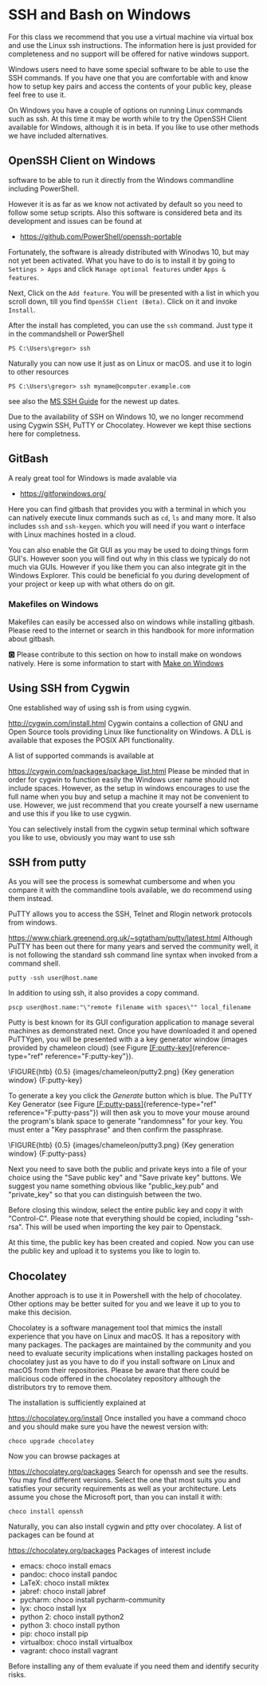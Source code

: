 # SSH and Bash on Windows 

For this class we recommend that you use a virtual machine via virtual
box and use the Linux ssh instructions. The information here is just
provided for completeness and no support will be offered for native
windows support.

Windows users need to have some special software to be able to use the
SSH commands. If you have one that you are comfortable with and know how
to setup key pairs and access the contents of your public key, please
feel free to use it.

On Windows you have a couple of options on running Linux commands such
as ssh. At this time it may be worth while to try the OpenSSH Client
available for Windows, although it is in beta. If you like to use other
methods we have included alternatives.


## OpenSSH Client on Windows

software to be able to run it directly from the Windows commandline
including PowerShell.

However it is as far as we know not activated by default so you need to
follow some setup scripts. Also this software is considered beta and its
development and issues can be found at

* <https://github.com/PowerShell/openssh-portable>

Fortunately, the software is already distributed with Winodws 10, but
may not yet been activated. What you have to do is to install it by
going to `Settings > Apps` and click `Manage optional features` under
`Apps & features`.

Next, Click on the `Add feature`. You will be presented with a list in
which you scroll down, till you find `OpenSSH Client (Beta)`. Click on
it and invoke `Install`.

After the install has completed, you can use the `ssh` command. Just
type it in the commandshell or PowerShell

    PS C:\Users\gregor> ssh

Naturally you can now use it just as on Linux or macOS. and use it to
login to other resources

    PS C:\Users\gregor> ssh myname@computer.example.com

see also the 
[MS SSH Guide](https://docs.microsoft.com/en-us/windows-server/administration/openssh/openssh_install_firstuse)
for the newest up dates.

Due to the availability of SSH on Windows 10, we no longer recommend
using Cygwin SSH, PuTTY or Chocolatey. However we kept thise sections
here for completness.

## GitBash

A realy great tool for Windows is made avalable via 

* <https://gitforwindows.org/>

Here you can find gitbash that provides you with a terminal in which you
can natively execute linux commands such as `cd`, `ls` and many more. It
also includes `ssh` and `ssh-keygen`. which you will need if you want o
interface with Linux machines hosted in a cloud.

You can also enable the Git GUI as you may be used to doing things form
GUI's. However soon you will find out why in this class we typicaly do
not much via GUIs. However if you like them you can also integrate git
in the Windows Explorer. This could be beneficial fo you during
development of your project or keep up with what others do on git.

### Makefiles on Windows

Makefiles can easily be accessed also on windows while installing
gitbash. Please reed to the internet or search in this handbook for more
information about gitbash. 

:o2: Please contribute to this section on how to install make on wondows
natively. Here is some information to start with 
[Make on Windows](https://stackoverflow.com/questions/32127524/how-to-install-and-use-make-in-windows)

## Using SSH from Cygwin

One established way of using ssh is from using cygwin.

<http://cygwin.com/install.html>
Cygwin contains a collection of GNU and Open Source tools providing
Linux like functionality on Windows. A DLL is available that exposes the
POSIX API functionality.

A list of supported commands is available at

<https://cygwin.com/packages/package_list.html>
Please be minded that in order for cygwin to function easily the Windows
user name should not include spaces. However, as the setup in windows
encourages to use the full name when you buy and setup a machine it may
not be convenient to use. However, we just recommend that you create
yourself a new username and use this if you like to use cygwin.

You can selectively install from the cygwin setup terminal which
software you like to use, obviously you may want to use ssh

## SSH from putty

As you will see the process is somewhat cumbersome and when you compare
it with the commandline tools available, we do recommend using them
instead.

PuTTY allows you to access the SSH, Telnet and Rlogin network protocols
from windows.

<https://www.chiark.greenend.org.uk/~sgtatham/putty/latest.html>
Although PuTTY has been out there for many years and served the
community well, it is not following the standard ssh command line syntax
when invoked from a command shell.

    putty -ssh user@host.name

In addition to using ssh, it also provides a copy command.

    pscp user@host.name:"\"remote filename with spaces\"" local_filename

Putty is best known for its GUI configuration application to manage
several machines as demonstrated next. Once you have downloaded it and
opened PuTTYgen, you will be presented with a a key generator window
(images provided by chameleon cloud) (see
Figure [\[F:putty-key\]](#F:putty-key){reference-type="ref"
reference="F:putty-key"}).

\FIGURE{htb}
       {0.5}
       {images/chameleon/putty2.png}
       {Key generation window}
       {F:putty-key}

To generate a key you click the *Generate* button which is blue. The
PuTTY Key Generator (see
Figure [\[F:putty-pass\]](#F:putty-pass){reference-type="ref"
reference="F:putty-pass"}) will then ask you to move your mouse around
the program's blank space to generate "randomness" for your key. You
must enter a "Key passphrase" and then confirm the passphrase.

\FIGURE{htb}
       {0.5}
       {images/chameleon/putty3.png}
       {Key generation window}
       {F:putty-pass}

Next you need to save both the public and private keys into a file of
your choice using the "Save public key" and "Save private key" buttons.
We suggest you name something obvious like "public_key.pub" and
"private_key" so that you can distinguish between the two.

Before closing this window, select the entire public key and copy it
with "Control-C". Please note that everything should be copied,
including "ssh-rsa". This will be used when importing the key pair to
Openstack.

At this time, the public key has been created and copied. Now you can
use the public key and upload it to systems you like to login to.

## Chocolatey

Another approach is to use it in Powershell with the help of chocolatey.
Other options may be better suited for you and we leave it up to you to
make this decision.

Chocolatey is a software management tool that mimics the install
experience that you have on Linux and macOS. It has a repository with many
packages. The packages are maintained by the community and you need to
evaluate security implications when installing packages hosted on
chocolatey just as you have to do if you install software on Linux and
macOS from their repositories. Please be aware that there could be
malicious code offered in the chocolatey repository although the
distributors try to remove them.

The installation is sufficiently explained at

<https://chocolatey.org/install>
Once installed you have a command choco and you should make sure you
have the newest version with:

    choco upgrade chocolatey

Now you can browse packages at

<https://chocolatey.org/packages>
Search for openssh and see the results. You may find different versions.
Select the one that most suits you and satisfies your security
requirements as well as your architecture. Lets assume you chose the
Microsoft port, than you can install it with:

    choco install openssh

Naturally, you can also install cygwin and ptty over chocolatey. A list
of packages can be found at

<https://chocolatey.org/packages>
Packages of interest include

* emacs: choco install emacs
* pandoc: choco install pandoc
* LaTeX: choco install miktex
* jabref: choco install jabref
* pycharm: choco install pycharm-community
* lyx: choco install lyx
* python 2: choco install python2
* python 3: choco install python
* pip: choco install pip
* virtualbox: choco install virtualbox
* vagrant: choco install vagrant

Before installing any of them evaluate if you need them and identify
security risks.

